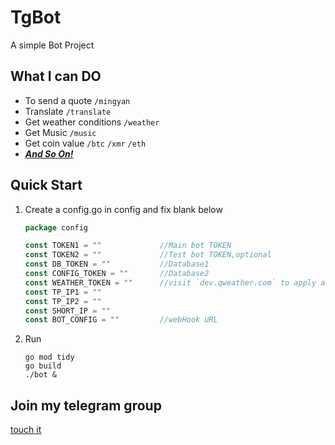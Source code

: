 # TgBot
A simple Bot Project

## What I can DO

- To send a quote                      `/mingyan`
- Translate                                `/translate`
- Get weather conditions         `/weather`
- Get Music                                 `/music`
- Get coin value                          `/btc`  `/xmr`  `/eth`
- <u>***And So On!***</u>

## Quick Start

1. Create a config.go in config and fix blank below

   ```go
   package config
   
   const TOKEN1 = ""             //Main bot TOKEN
   const TOKEN2 = ""             //Test bot TOKEN,optional
   const DB_TOKEN = ""           //Database1
   const CONFIG_TOKEN = ""       //Database2
   const WEATHER_TOKEN = ""      //visit `dev.qweather.com` to apply a `TOKEN`
   const TP_IP1 = ""             
   const TP_IP2 = ""
   const SHORT_IP = ""          
   const BOT_CONFIG = ""         //webHook URL
   ```

2. Run

   ```shell
   go mod tidy
   go build
   ./bot &
   ```

## Join my telegram group

[touch it](https://t.me/AllenBot_Group)


